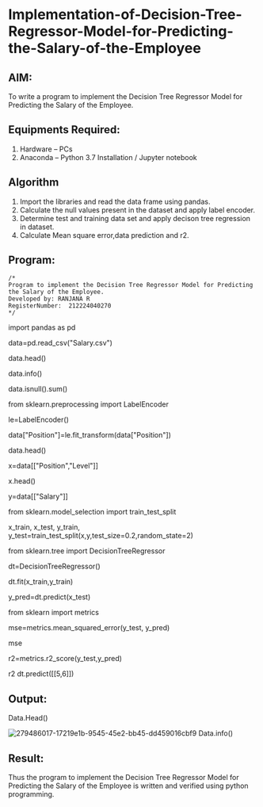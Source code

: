 # Implementation-of-Decision-Tree-Regressor-Model-for-Predicting-the-Salary-of-the-Employee

## AIM:
To write a program to implement the Decision Tree Regressor Model for Predicting the Salary of the Employee.

## Equipments Required:
1. Hardware – PCs
2. Anaconda – Python 3.7 Installation / Jupyter notebook

## Algorithm
1. Import the libraries and read the data frame using pandas.
2. Calculate the null values present in the dataset and apply label encoder.
3. Determine test and training data set and apply decison tree regression in dataset.
4. Calculate Mean square error,data prediction and r2.

## Program:
```
/*
Program to implement the Decision Tree Regressor Model for Predicting the Salary of the Employee.
Developed by: RANJANA R
RegisterNumber:  212224040270
*/
```
import pandas as pd

data=pd.read_csv("Salary.csv")

data.head()

data.info()

data.isnull().sum()

from sklearn.preprocessing import LabelEncoder

le=LabelEncoder()

data["Position"]=le.fit_transform(data["Position"])

data.head()

x=data[["Position","Level"]]

x.head()

y=data[["Salary"]]

from sklearn.model_selection import train_test_split

x_train, x_test, y_train, y_test=train_test_split(x,y,test_size=0.2,random_state=2)

from sklearn.tree import DecisionTreeRegressor

dt=DecisionTreeRegressor()

dt.fit(x_train,y_train)

y_pred=dt.predict(x_test)

from sklearn import metrics

mse=metrics.mean_squared_error(y_test, y_pred)

mse

r2=metrics.r2_score(y_test,y_pred)

r2
dt.predict([[5,6]])

## Output:
Data.Head()

![279486017-17219e1b-9545-45e2-bb45-dd459016cbf9](https://github.com/user-attachments/assets/0ffffa66-5f54-4b64-9f50-b89029f8bc96)
Data.info()


## Result:
Thus the program to implement the Decision Tree Regressor Model for Predicting the Salary of the Employee is written and verified using python programming.

